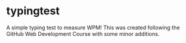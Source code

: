 # typingtest
A simple typing test to measure WPM!
This was created following the GitHub Web Development Course with some minor additions.